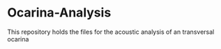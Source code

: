 # Ocarina-Analysis
This repository holds the files for the acoustic analysis of an transversal ocarina
